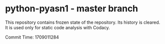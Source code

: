# python-pyasn1 - master branch

This repository contains frozen state of the repository.
Its history is cleared. It is used only for static code
analysis with Codacy.

Commit Time: 1709011284